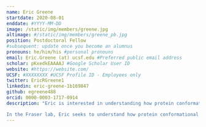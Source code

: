 ```yaml
---
name: Eric Greene
startdate: 2020-08-01
enddate: #YYYY-MM-DD
image: /static/img/members/greene.jpg
altimage: #/static/img/members/greene_pb.jpg
position: Postdoctoral Fellow
#subsequent: update once you become an alumnus
pronouns: he/him/his #personal pronouns
email: Eric.Greene (at) ucsf.edu #Preferred public email address
scholar: pKxedkEAAAAJ #Google Scholar User ID
website: #https://website.com/
UCSF: #XXXXXXXX #UCSF Profile ID - Employees only
twitter: EricRGreene1
linkedin: eric-greene-1b169847
github: egreene488
orcid: 0000-0003-1717-0914
description: "Eric is interested in understanding how protein conformations impact function and regulation, and, how posttranslational factors that occur throughout a protein’s lifetime further tune function. Eric graduated from the University of Colorado, Boulder with degrees in Biochemistry and Molecular, Cellular, and Development Biology. As an undergraduate, he worked with Zhongping Tan using chemical biology approaches to study glycosylated proteins. As a graduate student in Andy Martin’s lab at UC Berkeley, Eric studied how conformations and conformational dynamics of the 26S proteasome influence degradation processes. He also collaborated with Susan Marqusee’s lab to help illuminate how energetic changes conferred by site-specific ubiquitination on substrate proteins influenced whether, and how, these proteins were degraded by the proteasome.

In the Fraser lab, Eric seeks to understand how protein conformational states influence activity and regulation of metabolic enzymes. When not in the lab, Eric enjoys spending time at home with his cats, running, skiing, mountain biking, and cooking."
---
```

